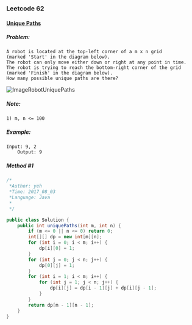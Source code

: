 

### Leetcode 62
#### [Unique Paths](https://leetcode.com/problems/unique-paths)

  

##### ***Problem:***

    A robot is located at the top-left corner of a m x n grid 
    (marked 'Start' in the diagram below).
    The robot can only move either down or right at any point in time. 
    The robot is trying to reach the bottom-right corner of the grid 
    (marked 'Finish' in the diagram below).
    How many possible unique paths are there?
![ImageRobotUniquePaths](https://leetcode.com/static/images/problemset/robot_maze.png)
    
##### ***Note:***

    1) m, n <= 100
    
##### ***Example:***

    Input: 9, 2
        Output: 9


##### *Method #1*
``` java
/*
 *Author: yeh
 *Time: 2017_08_03
 *Language: Java
 *
 */

public class Solution {
    public int uniquePaths(int m, int n) {
        if (m <= 0 || n <= 0) return 0;
        int[][] dp = new int[m][n];
        for (int i = 0; i < m; i++) {
            dp[i][0] = 1;
        }
        for (int j = 0; j < n; j++) {
            dp[0][j] = 1;
        }
        for (int i = 1; i < m; i++) {
            for (int j = 1; j < n; j++) {
                dp[i][j] = dp[i - 1][j] + dp[i][j - 1];
            }
        }
        return dp[m - 1][n - 1];
    }
}

```

